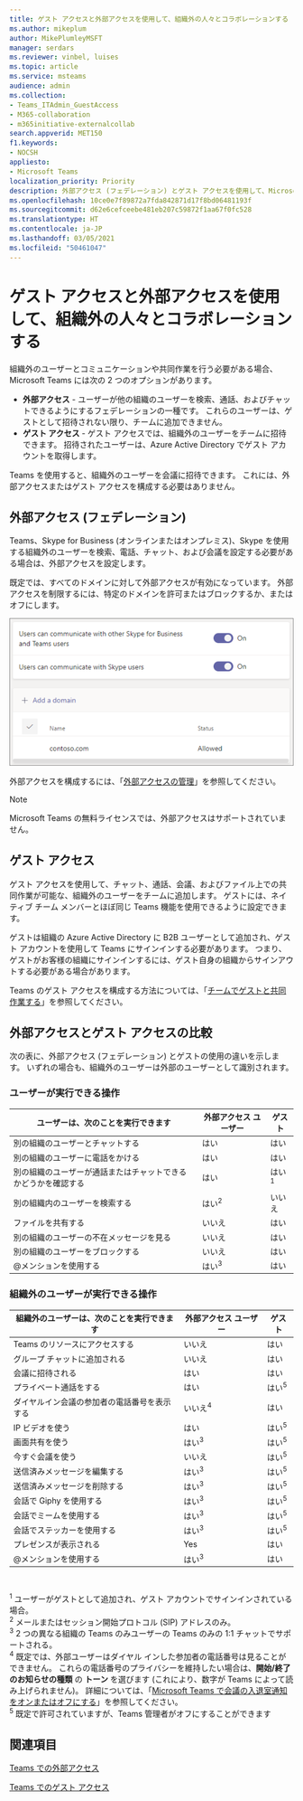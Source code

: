 ```yaml
---
title: ゲスト アクセスと外部アクセスを使用して、組織外の人々とコラボレーションする
ms.author: mikeplum
author: MikePlumleyMSFT
manager: serdars
ms.reviewer: vinbel, luises
ms.topic: article
ms.service: msteams
audience: admin
ms.collection:
- Teams_ITAdmin_GuestAccess
- M365-collaboration
- m365initiative-externalcollab
search.appverid: MET150
f1.keywords:
- NOCSH
appliesto:
- Microsoft Teams
localization_priority: Priority
description: 外部アクセス (フェデレーション) とゲスト アクセスを使用して、Microsoft Teams で組織外のユーザーと電話およびチャットし、ユーザーを検索および追加する方法を説明します。
ms.openlocfilehash: 10ce0e7f89872a7fda842871d17f8bd06481193f
ms.sourcegitcommit: d62e6cefceebe481eb207c59872f1aa67f0fc528
ms.translationtype: HT
ms.contentlocale: ja-JP
ms.lasthandoff: 03/05/2021
ms.locfileid: "50461047"
---
```

# <a name="use-guest-access-and-external-access-to-collaborate-with-people-outside-your-organization"></a>ゲスト アクセスと外部アクセスを使用して、組織外の人々とコラボレーションする

組織外のユーザーとコミュニケーションや共同作業を行う必要がある場合、Microsoft Teams には次の 2 つのオプションがあります。

- **外部アクセス** - ユーザーが他の組織のユーザーを検索、通話、およびチャットできるようにするフェデレーションの一種です。 これらのユーザーは、ゲストとして招待されない限り、チームに追加できません。
- **ゲスト アクセス** - ゲスト アクセスでは、組織外のユーザーをチームに招待できます。 招待されたユーザーは、Azure Active Directory でゲスト アカウントを取得します。

Teams を使用すると、組織外のユーザーを会議に招待できます。 これには、外部アクセスまたはゲスト アクセスを構成する必要はありません。

## <a name="external-access-federation"></a>外部アクセス (フェデレーション)

Teams、Skype for Business (オンラインまたはオンプレミス)、Skype を使用する組織外のユーザーを検索、電話、チャット、および会議を設定する必要がある場合は、外部アクセスを設定します。 

既定では、すべてのドメインに対して外部アクセスが有効になっています。 外部アクセスを制限するには、特定のドメインを許可またはブロックするか、またはオフにします。

![外部アクセス設定のスクリーンショット](media/external-access-federation-settings.png)

外部アクセスを構成するには、「[外部アクセスの管理](manage-external-access.md)」を参照してください。 

>[!NOTE]
>Microsoft Teams の無料ライセンスでは、外部アクセスはサポートされていません。

## <a name="guest-access"></a>ゲスト アクセス

ゲスト アクセスを使用して、チャット、通話、会議、およびファイル上での共同作業が可能な、組織外のユーザーをチームに追加します。 ゲストには、ネイティブ チーム メンバーとほぼ同じ Teams 機能を使用できるように設定できます。

ゲストは組織の Azure Active Directory に B2B ユーザーとして追加され、ゲスト アカウントを使用して Teams にサインインする必要があります。 つまり、ゲストがお客様の組織にサインインするには、ゲスト自身の組織からサインアウトする必要がある場合があります。

Teams のゲスト アクセスを構成する方法については、「[チームでゲストと共同作業する](https://docs.microsoft.com/microsoft-365/solutions/collaborate-as-team)」を参照してください。

## <a name="compare-external-and-guest-access"></a>外部アクセスとゲスト アクセスの比較

次の表に、外部アクセス (フェデレーション) とゲストの使用の違いを示します。 いずれの場合も、組織外のユーザーは外部のユーザーとして識別されます。

### <a name="things-your-users-can-do"></a>ユーザーが実行できる操作

| ユーザーは、次のことを実行できます | 外部アクセス ユーザー | ゲスト |
|---------|-----------------------|--------------------|
| 別の組織のユーザーとチャットする | はい | はい |
| 別の組織のユーザーに電話をかける | はい | はい |
| 別の組織のユーザーが通話またはチャットできるかどうかを確認する | はい | はい<sup>1</sup> |
| 別の組織内のユーザーを検索する | はい<sup>2</sup> | いいえ |
| ファイルを共有する | いいえ | はい |
| 別の組織のユーザーの不在メッセージを見る | いいえ | はい |
| 別の組織のユーザーをブロックする  | いいえ | はい |
| @メンションを使用する | はい<sup>3</sup> | はい |

### <a name="things-people-outside-your-organization-can-do"></a>組織外のユーザーが実行できる操作

| 組織外のユーザーは、次のことを実行できます | 外部アクセス ユーザー | ゲスト |
|---------|-----------------------|--------------------|
| Teams のリソースにアクセスする | いいえ | はい |
| グループ チャットに追加される | いいえ | はい |
| 会議に招待される | はい | はい |
| プライベート通話をする | はい | はい<sup>5</sup> |
| ダイヤルイン会議の参加者の電話番号を表示する | いいえ<sup>4</sup> | はい |
| IP ビデオを使う | はい | はい<sup>5</sup> |
| 画面共有を使う | はい<sup>3</sup> | はい<sup>5</sup> |
| 今すぐ会議を使う | いいえ | はい<sup>5</sup> |
| 送信済みメッセージを編集する | はい<sup>3</sup> | はい<sup>5</sup> |
| 送信済みメッセージを削除する | はい<sup>3</sup> | はい<sup>5</sup> |
| 会話で Giphy を使用する | はい<sup>3</sup> | はい<sup>5</sup> |
| 会話でミームを使用する | はい<sup>3</sup> | はい<sup>5</sup> |
| 会話でステッカーを使用する | はい<sup>3</sup> | はい<sup>5</sup> |
| プレゼンスが表示される | Yes | はい |
| @メンションを使用する | はい<sup>3</sup> | はい |

<br>

<sup>1</sup> ユーザーがゲストとして追加され、ゲスト アカウントでサインインされている場合。<br>
<sup>2</sup> メールまたはセッション開始プロトコル (SIP) アドレスのみ。<br>
<sup>3</sup> 2 つの異なる組織の Teams のみユーザーの Teams のみの 1:1 チャットでサポートされる。 <br>
<sup>4</sup> 既定では、外部ユーザーはダイヤル インした参加者の電話番号は見ることができません。 これらの電話番号のプライバシーを維持したい場合は、**開始/終了のお知らせの種類** の **トーン** を選びます (これにより、数字が Teams によって読み上げられません)。 詳細については、「[Microsoft Teams で会議の入退室通知をオンまたはオフにする](turn-on-or-off-entry-and-exit-announcements-for-meetings-in-teams.md)」を参照してください。 <br>
<sup>5</sup> 既定で許可されていますが、Teams 管理者がオフにすることができます

## <a name="related-topics"></a>関連項目

[Teams での外部アクセス](manage-external-access.md)

[Teams でのゲスト アクセス](guest-access.md)

